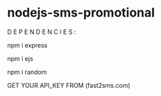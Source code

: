 # nodejs-sms-promotional

D E P E N D E N C I E S : 

npm i express

npm i ejs

npm i random

GET YOUR API_KEY FROM (fast2sms.com)

